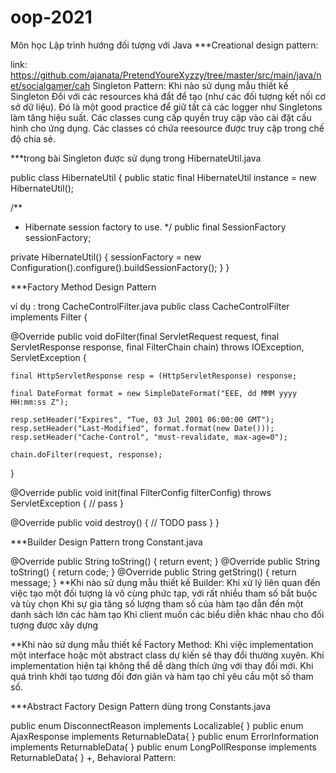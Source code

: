 # oop-2021
Môn học Lập trình hướng đối tượng với Java
***Creational design pattern:

link: https://github.com/ajanata/PretendYoureXyzzy/tree/master/src/main/java/net/socialgamer/cah
Singleton Pattern:
Khi nào sử dụng mẫu thiết kế Singleton
Đối với các resources khá đắt để tạo (như các đối tượng kết nối cơ sở dữ liệu).
Đó là một good practice để giữ tất cả các logger như Singletons làm tăng hiệu suất.
Các classes cung cấp quyền truy cập vào cài đặt cấu hình cho ứng dụng.
Các classes có chứa reesource được truy cập trong chế độ chia sẻ. 

***trong bài Singleton được sử dụng trong HibernateUtil.java

public class HibernateUtil {
  public static final HibernateUtil instance = new HibernateUtil();

  /**
   * Hibernate session factory to use.
   */
  public final SessionFactory sessionFactory;

  private HibernateUtil() {
    sessionFactory = new Configuration().configure().buildSessionFactory();
  }
}

***Factory Method Design Pattern

ví dụ : trong CacheControlFilter.java 
public class CacheControlFilter implements Filter {

  @Override
  public void doFilter(final ServletRequest request, final ServletResponse response,
      final FilterChain chain) throws IOException, ServletException {

    final HttpServletResponse resp = (HttpServletResponse) response;

    final DateFormat format = new SimpleDateFormat("EEE, dd MMM yyyy HH:mm:ss Z");

    resp.setHeader("Expires", "Tue, 03 Jul 2001 06:00:00 GMT");
    resp.setHeader("Last-Modified", format.format(new Date()));
    resp.setHeader("Cache-Control", "must-revalidate, max-age=0");

    chain.doFilter(request, response);
  }

  @Override
  public void init(final FilterConfig filterConfig) throws ServletException {
    // pass
  }

  @Override
  public void destroy() {
    // TODO pass
  }
}

***Builder Design Pattern trong Constant.java

@Override
    public String toString() {
      return event;
    }
@Override
    public String toString() {
      return code;
    }
@Override
    public String getString() {
      return message;
    }
**Khi nào sử dụng mẫu thiết kế Builder:
Khi xử lý liên quan đến việc tạo một đối tượng là vô cùng phức tạp, với rất nhiều tham số bắt buộc và tùy chọn
Khi sự gia tăng số lượng tham số của hàm tạo dẫn đến một danh sách lớn các hàm tạo
Khi client muốn các biểu diễn khác nhau cho đối tượng được xây dựng

**Khi nào sử dụng mẫu thiết kế Factory Method:
Khi việc implementation một interface hoặc một abstract class dự kiến sẽ thay đổi thường xuyên.
Khi implementation hiện tại không thể dễ dàng thích ứng với thay đổi mới.
Khi quá trình khởi tạo tương đối đơn giản và hàm tạo chỉ yêu cầu một số tham số.

***Abstract Factory Design Pattern dùng trong Constants.java 

 public enum DisconnectReason implements Localizable{
 }
 public enum AjaxResponse implements ReturnableData{
 }
 public enum ErrorInformation implements ReturnableData{
 }
 public enum LongPollResponse implements ReturnableData{
 }
+, Behavioral Pattern:
